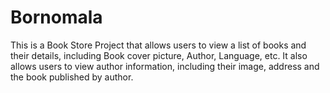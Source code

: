 # Bornomala
This is a Book Store Project that allows users to view a list of books and their details, including Book cover picture, Author, Language, etc. It also allows users to view author information, including their image, address and the book published by author.
